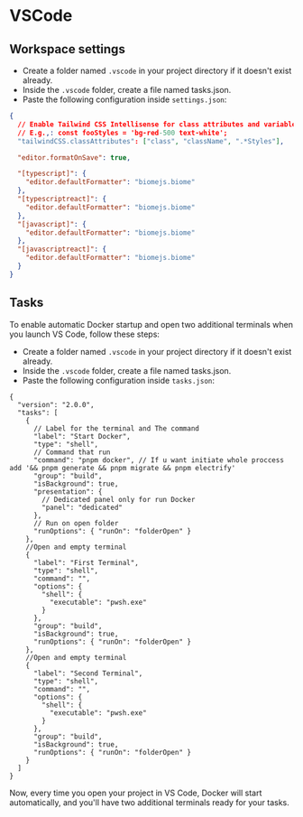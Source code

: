 # VSCode

## Workspace settings

- Create a folder named `.vscode` in your project directory if it doesn't exist already.
- Inside the `.vscode` folder, create a file named tasks.json.
- Paste the following configuration inside `settings.json`:

```json
{
  // Enable Tailwind CSS Intellisense for class attributes and variable declarations ending in `Styles`
  // E.g.,: const fooStyles = 'bg-red-500 text-white';
  "tailwindCSS.classAttributes": ["class", "className", ".*Styles"],

  "editor.formatOnSave": true,

  "[typescript]": {
    "editor.defaultFormatter": "biomejs.biome"
  },
  "[typescriptreact]": {
    "editor.defaultFormatter": "biomejs.biome"
  },
  "[javascript]": {
    "editor.defaultFormatter": "biomejs.biome"
  },
  "[javascriptreact]": {
    "editor.defaultFormatter": "biomejs.biome"
  }
}
```

## Tasks

To enable automatic Docker startup and open two additional terminals when you launch VS Code, follow these steps:

- Create a folder named `.vscode` in your project directory if it doesn't exist already.
- Inside the `.vscode` folder, create a file named tasks.json.
- Paste the following configuration inside `tasks.json`:

```
{
  "version": "2.0.0",
  "tasks": [
    {
      // Label for the terminal and The command
      "label": "Start Docker",
      "type": "shell",
      // Command that run
      "command": "pnpm docker", // If u want initiate whole proccess add '&& pnpm generate && pnpm migrate && pnpm electrify'
      "group": "build",
      "isBackground": true,
      "presentation": {
        // Dedicated panel only for run Docker
        "panel": "dedicated"
      },
      // Run on open folder
      "runOptions": { "runOn": "folderOpen" }
    },
    //Open and empty terminal
    {
      "label": "First Terminal",
      "type": "shell",
      "command": "",
      "options": {
        "shell": {
          "executable": "pwsh.exe"
        }
      },
      "group": "build",
      "isBackground": true,
      "runOptions": { "runOn": "folderOpen" }
    },
    //Open and empty terminal
    {
      "label": "Second Terminal",
      "type": "shell",
      "command": "",
      "options": {
        "shell": {
          "executable": "pwsh.exe"
        }
      },
      "group": "build",
      "isBackground": true,
      "runOptions": { "runOn": "folderOpen" }
    }
  ]
}
```

Now, every time you open your project in VS Code, Docker will start automatically, and you'll have two additional terminals ready for your tasks.
